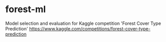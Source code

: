 # forest-ml
Model selection and evaluation for Kaggle competition 'Forest Cover Type Prediction' https://www.kaggle.com/competitions/forest-cover-type-prediction
